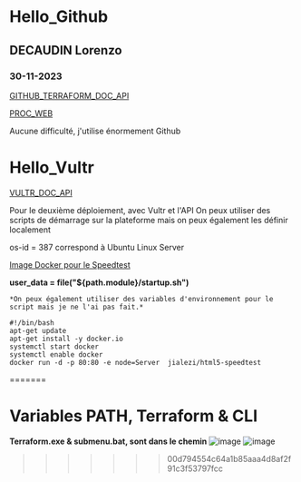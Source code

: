 # Hello_Github
## DECAUDIN Lorenzo
### 30-11-2023

[GITHUB_TERRAFORM_DOC_API](https://registry.terraform.io/providers/integrations/github/latest/docs/resources/repository)


[PROC_WEB](https://medium.com/@vijayalakshmiyvl/how-to-create-github-repository-using-terraform-cd2d4d204605)

Aucune difficulté, j'utilise énormement Github


# Hello_Vultr
[VULTR_DOC_API](https://www.vultr.com/api/)

Pour le deuxième déploiement, avec Vultr et l'API
On peux utiliser des scripts de démarrage sur la plateforme mais on peux également les définir localement

os-id = 387 correspond à Ubuntu Linux Server

[Image Docker pour le Speedtest](https://hub.docker.com/r/jialezi/html5-speedtest)


**user_data = file("${path.module}/startup.sh")**


```
*On peux également utiliser des variables d'environnement pour le script mais je ne l'ai pas fait.*
```
```
#!/bin/bash
apt-get update
apt-get install -y docker.io
systemctl start docker
systemctl enable docker
docker run -d -p 80:80 -e node=Server  jialezi/html5-speedtest

```
=======
# Variables PATH, Terraform & CLI
**Terraform.exe & submenu.bat, sont dans le chemin**
![image](https://github.com/Tiriel-Alyptus/TerraformsWS-2/assets/80892763/c0963b45-1cce-4ad6-9dcb-21f01adefaf8)
![image](https://github.com/Tiriel-Alyptus/TerraformsWS-2/assets/80892763/444a6652-36f9-4e19-959f-b4039d0e3a23)



>>>>>>> 00d794554c64a1b85aaa4d8af2f91c3f53797fcc
